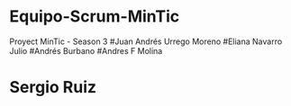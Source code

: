 # Equipo-Scrum-MinTic
Proyect MinTic - Season 3
#Juan Andrés Urrego Moreno
#Eliana Navarro Julio
#Andrés Burbano
#Andres F Molina
# Sergio Ruiz
